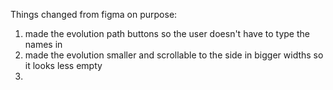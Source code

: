 
Things changed from figma on purpose:
1. made the evolution path buttons so the user doesn't have to type the names in 
2. made the evolution smaller and scrollable to the side in bigger widths so it looks less empty
3. 